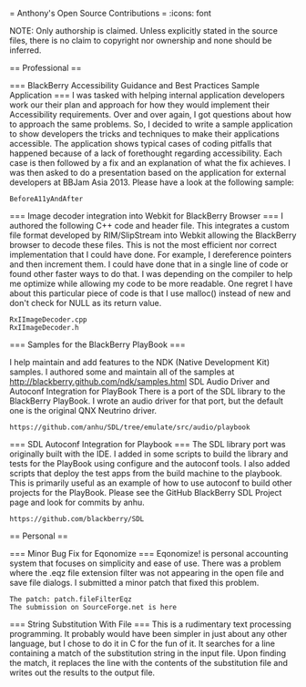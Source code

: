 = Anthony's Open Source Contributions =
:icons: font

NOTE: Only authorship is claimed.  Unless explicitly stated in the source files, there is no claim to copyright nor ownership and none should be inferred. 

== Professional ==

=== BlackBerry Accessibility Guidance and Best Practices Sample Application ===
I was tasked with helping internal application developers work our their plan and approach for how they would implement their Accessibility requirements.  Over and over again, I got questions about how to approach the same problems.  So, I decided to write a sample application to show developers the tricks and techniques to make their applications accessible.   The application shows typical cases of coding pitfalls that happened because of a lack of forethought regarding accessibility.  Each case is then followed by a fix and an explanation of what the fix achieves.  I was then asked to do a presentation based on the application for external developers at BBJam Asia 2013.  Please have a look at the following sample:

    BeforeA11yAndAfter

=== Image decoder integration into Webkit for BlackBerry Browser ===
I authored the following C++ code and header file.  This integrates a custom file format developed by RIM/SlipStream into Webkit allowing the BlackBerry browser to decode these files.  This is not the most efficient nor correct implementation that I could have done.  For example, I dereference pointers and then increment them.  I could have done that in a single line of code or found other faster ways to do that.  I was depending on the compiler to help me optimize while allowing my code to be more readable. One regret I have about this particular piece of code is that I use malloc() instead of new and don't check for NULL as its return value.  

    RxIImageDecoder.cpp
    RxIImageDecoder.h

=== Samples for the BlackBerry PlayBook ===

I help maintain and add features to the NDK (Native Development Kit) samples. 
I authored some and maintain all of the samples at  http://blackberry.github.com/ndk/samples.html
SDL Audio Driver and Autoconf Integration for PlayBook
There is a port of the SDL library to the BlackBerry PlayBook.  I wrote an audio driver for that port, but the default one is the original QNX Neutrino driver.  

    https://github.com/anhu/SDL/tree/emulate/src/audio/playbook

=== SDL Autoconf Integration for Playbook ===
The SDL library port was originally built with the IDE.  I added in some scripts to build the library and tests for the PlayBook using configure and the autoconf tools.  I also added scripts that deploy the test apps from the build machine to the playbook.  This is primarily useful as an example of how to use autoconf to build other projects for the PlayBook. Please see the GitHub BlackBerry SDL Project page and look for commits by anhu. 

    https://github.com/blackberry/SDL

== Personal ==

=== Minor Bug Fix for Eqonomize ===
Eqonomize! is personal accounting system that focuses on simplicity and ease of use.  There was a problem where the .eqz file extension filter was not appearing in the open file and save file dialogs.  I submitted a minor patch that fixed this problem. 

    The patch: patch.fileFilterEqz 
    The submission on SourceForge.net is here

=== String Substitution With File ===
This is a rudimentary text processing programming.  It probably would have been simpler in just about any other language, but I chose to do it in C for the fun of it.  It searches for a line containing a match of the substitution string in the input file.  Upon finding the match, it replaces the line with the contents of the substitution file and writes out the results to the output file.
